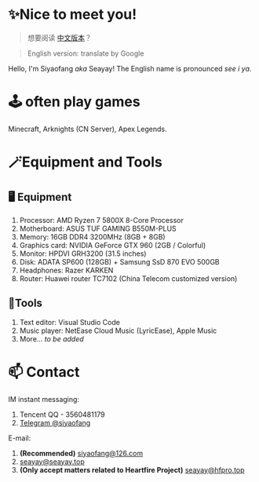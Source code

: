 # ✨Nice to meet you!

> 想要阅读 [中文版本](https://github.com/Seayay/Seayay/blob/main/README.md)？

> English version: translate by Google

Hello, I'm Siyaofang *aka* Seayay! The English name is pronounced *see i ya*.

# 🕹️ often play games

Minecraft, Arknights (CN Server), Apex Legends.

# 🪄Equipment and Tools

## 🖥️ Equipment

1. Processor: AMD Ryzen 7 5800X 8-Core Processor
2. Motherboard: ASUS TUF GAMING B550M-PLUS
3. Memory: 16GB DDR4 3200MHz (8GB + 8GB)
4. Graphics card: NVIDIA GeForce GTX 960 (2GB / Colorful)
5. Monitor: HPDVI GRH3200 (31.5 inches)
6. Disk: ADATA SP600 (128GB) + Samsung SsD 870 EVO 500GB
7. Headphones: Razer KARKEN
8. Router: Huawei router TC7102 (China Telecom customized version)

## 🔧Tools

1. Text editor: Visual Studio Code
2. Music player: NetEase Cloud Music (LyricEase), Apple Music
3. More... *to be added*

# 📫 Contact

IM instant messaging:

1. Tencent QQ - 3560481179
2. [Telegram @siyaofang](https://t.me/siyaofang)

E-mail:

1. **(Recommended)** [siyaofang@126.com](mailto://siyaofang@126.com)
2. [seayay@seayay.top](mailto://seayay@seayay.top)
3. **(Only accept matters related to Heartfire Project)** [seayay@hfpro.top](mailto://seayay@project-heartfire.com)
